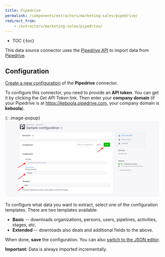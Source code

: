 ```yaml
---
title: Pipedrive
permalink: /components/extractors/marketing-sales/pipedrive/
redirect_from:
    - /extractors/marketing-sales/pipedrive/
---
```


* TOC
{:toc}

This data source connector uses the [Pipedrive API](https://developers.pipedrive.com/docs/api/v1/) to import data 
from [Pipedrive](https://www.pipedrive.com/en-gb).

## Configuration
[Create a new configuration](/components/#creating-component-configuration) of the **Pipedrive** connector.

To configure this connector, you need to provide an **API token**. You can get it by clicking the *Get API Token* link. 
Then enter your **company domain** (if your Pipedrive is at https://keboola.pipedrive.com, your company domain is **keboola**).

{: .image-popup}
![Screenshot - Pipedrive configuration](/components/extractors/marketing-sales/pipedrive/pipedrive-1.png)

To configure what data you want to extract, select one of the configuration templates. 
There are two templates available:

- **Basic** -- downloads organizations, persons, users, pipelines, activities, stages, etc.
- **Extended** -- downloads also deals and additional fields to the above.

When done, **save** the configuration. You can also [switch to the JSON editor](/components/extractors/other/generic/#template-mode).

**Important:** Data is always imported incrementally.
